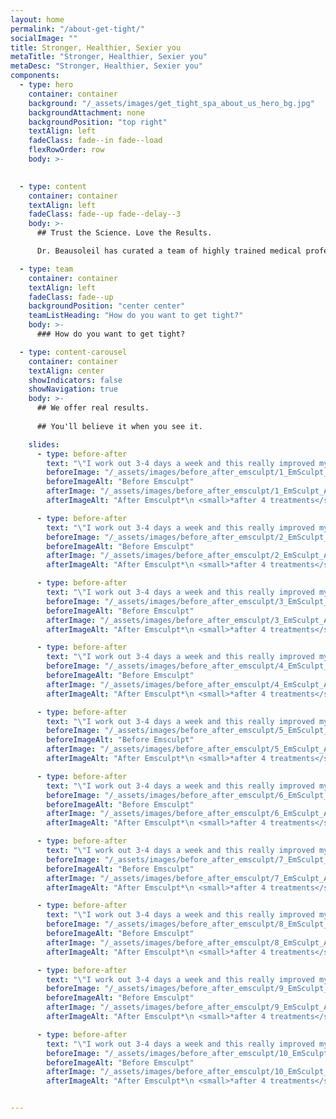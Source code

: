 ```yaml
---
layout: home
permalink: "/about-get-tight/"
socialImage: ""
title: Stronger, Healthier, Sexier you
metaTitle: "Stronger, Healthier, Sexier you"
metaDesc: "Stronger, Healthier, Sexier you"
components:
  - type: hero
    container: container
    background: "/_assets/images/get_tight_spa_about_us_hero_bg.jpg"
    backgroundAttachment: none
    backgroundPosition: "top right"
    textAlign: left
    fadeClass: fade--in fade--load
    flexRowOrder: row
    body: >-
      

  - type: content
    container: container
    textAlign: left
    fadeClass: fade--up fade--delay--3
    body: >-
      ## Trust the Science. Love the Results.

      Dr. Beausoleil has curated a team of highly trained medical professionals to provide exceptional service and honest results. Dr. Beausoleil has a history of running successful medspas with the same technology and achieving all 5-star customer reviews.

  - type: team
    container: container
    textAlign: left
    fadeClass: fade--up
    backgroundPosition: "center center"
    teamListHeading: "How do you want to get tight?"
    body: >-
      ### How do you want to get tight?

  - type: content-carousel
    container: container
    textAlign: center
    showIndicators: false
    showNavigation: true
    body: >-
      ## We offer real results. 
      
      ## You'll believe it when you see it.

    slides:
      - type: before-after
        text: "\"I work out 3-4 days a week and this really improved my ab workout. I’m so thankful for this treatment; it made me feel strong again.\""
        beforeImage: "/_assets/images/before_after_emsculpt/1_EmSculpt_Before.jpg"
        beforeImageAlt: "Before Emsculpt"
        afterImage: "/_assets/images/before_after_emsculpt/1_EmSculpt_After.jpg"
        afterImageAlt: "After Emsculpt*\n <small>*after 4 treatments</small>"

      - type: before-after
        text: "\"I work out 3-4 days a week and this really improved my ab workout. I’m so thankful for this treatment; it made me feel strong again.\""
        beforeImage: "/_assets/images/before_after_emsculpt/2_EmSculpt_Before.jpg"
        beforeImageAlt: "Before Emsculpt"
        afterImage: "/_assets/images/before_after_emsculpt/2_EmSculpt_After.jpg"
        afterImageAlt: "After Emsculpt*\n <small>*after 4 treatments</small>"

      - type: before-after
        text: "\"I work out 3-4 days a week and this really improved my ab workout. I’m so thankful for this treatment; it made me feel strong again.\""
        beforeImage: "/_assets/images/before_after_emsculpt/3_EmSculpt_Before.jpg"
        beforeImageAlt: "Before Emsculpt"
        afterImage: "/_assets/images/before_after_emsculpt/3_EmSculpt_After.jpg"
        afterImageAlt: "After Emsculpt*\n <small>*after 4 treatments</small>"

      - type: before-after
        text: "\"I work out 3-4 days a week and this really improved my ab workout. I’m so thankful for this treatment; it made me feel strong again.\""
        beforeImage: "/_assets/images/before_after_emsculpt/4_EmSculpt_Before.jpg"
        beforeImageAlt: "Before Emsculpt"
        afterImage: "/_assets/images/before_after_emsculpt/4_EmSculpt_After.jpg"
        afterImageAlt: "After Emsculpt*\n <small>*after 4 treatments</small>"

      - type: before-after
        text: "\"I work out 3-4 days a week and this really improved my ab workout. I’m so thankful for this treatment; it made me feel strong again.\""
        beforeImage: "/_assets/images/before_after_emsculpt/5_EmSculpt_Before.jpg"
        beforeImageAlt: "Before Emsculpt"
        afterImage: "/_assets/images/before_after_emsculpt/5_EmSculpt_After.jpg"
        afterImageAlt: "After Emsculpt*\n <small>*after 4 treatments</small>"

      - type: before-after
        text: "\"I work out 3-4 days a week and this really improved my ab workout. I’m so thankful for this treatment; it made me feel strong again.\""
        beforeImage: "/_assets/images/before_after_emsculpt/6_EmSculpt_Before.jpg"
        beforeImageAlt: "Before Emsculpt"
        afterImage: "/_assets/images/before_after_emsculpt/6_EmSculpt_After.jpg"
        afterImageAlt: "After Emsculpt*\n <small>*after 4 treatments</small>"

      - type: before-after
        text: "\"I work out 3-4 days a week and this really improved my ab workout. I’m so thankful for this treatment; it made me feel strong again.\""
        beforeImage: "/_assets/images/before_after_emsculpt/7_EmSculpt_Before.jpg"
        beforeImageAlt: "Before Emsculpt"
        afterImage: "/_assets/images/before_after_emsculpt/7_EmSculpt_After.jpg"
        afterImageAlt: "After Emsculpt*\n <small>*after 4 treatments</small>"

      - type: before-after
        text: "\"I work out 3-4 days a week and this really improved my ab workout. I’m so thankful for this treatment; it made me feel strong again.\""
        beforeImage: "/_assets/images/before_after_emsculpt/8_EmSculpt_Before.jpg"
        beforeImageAlt: "Before Emsculpt"
        afterImage: "/_assets/images/before_after_emsculpt/8_EmSculpt_After.jpg"
        afterImageAlt: "After Emsculpt*\n <small>*after 4 treatments</small>"

      - type: before-after
        text: "\"I work out 3-4 days a week and this really improved my ab workout. I’m so thankful for this treatment; it made me feel strong again.\""
        beforeImage: "/_assets/images/before_after_emsculpt/9_EmSculpt_Before.jpg"
        beforeImageAlt: "Before Emsculpt"
        afterImage: "/_assets/images/before_after_emsculpt/9_EmSculpt_After.jpg"
        afterImageAlt: "After Emsculpt*\n <small>*after 4 treatments</small>"

      - type: before-after
        text: "\"I work out 3-4 days a week and this really improved my ab workout. I’m so thankful for this treatment; it made me feel strong again.\""
        beforeImage: "/_assets/images/before_after_emsculpt/10_EmSculpt_Before.jpg"
        beforeImageAlt: "Before Emsculpt"
        afterImage: "/_assets/images/before_after_emsculpt/10_EmSculpt_After.jpg"
        afterImageAlt: "After Emsculpt*\n <small>*after 4 treatments</small>"


---
```

